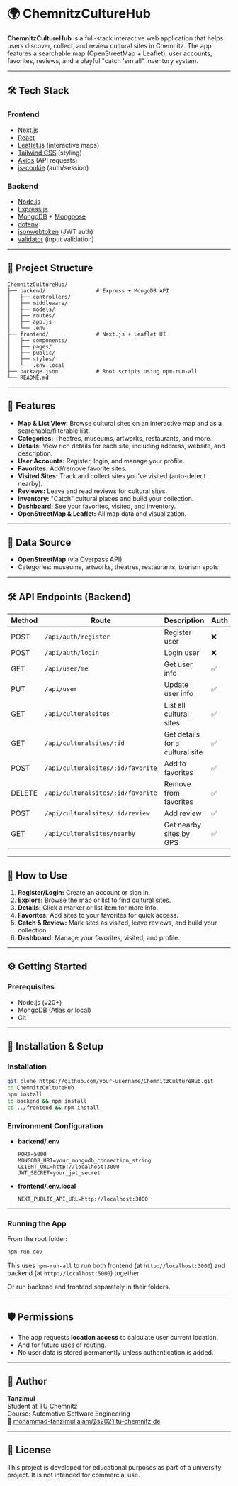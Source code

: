 # 🌍 ChemnitzCultureHub

**ChemnitzCultureHub** is a full-stack interactive web application that helps users discover, collect, and review cultural sites in Chemnitz. The app features a searchable map (OpenStreetMap + Leaflet), user accounts, favorites, reviews, and a playful "catch 'em all" inventory system.

---

## 🛠️ Tech Stack

### Frontend

- [Next.js](https://nextjs.org/)
- [React](https://react.dev/)
- [Leaflet.js](https://leafletjs.com/) (interactive maps)
- [Tailwind CSS](https://tailwindcss.com/) (styling)
- [Axios](https://axios-http.com/) (API requests)
- [js-cookie](https://github.com/js-cookie/js-cookie) (auth/session)

### Backend

- [Node.js](https://nodejs.org/)
- [Express.js](https://expressjs.com/)
- [MongoDB](https://www.mongodb.com/) + [Mongoose](https://mongoosejs.com/)
- [dotenv](https://www.npmjs.com/package/dotenv)
- [jsonwebtoken](https://www.npmjs.com/package/jsonwebtoken) (JWT auth)
- [validator](https://www.npmjs.com/package/validator) (input validation)

---

## 📁 Project Structure

```
ChemnitzCultureHub/
├── backend/                # Express + MongoDB API
│   ├── controllers/
│   ├── middleware/
│   ├── models/
│   ├── routes/
│   ├── app.js
│   └── .env
├── frontend/               # Next.js + Leaflet UI
│   ├── components/
│   ├── pages/
│   ├── public/
│   ├── styles/
│   └── .env.local
├── package.json            # Root scripts using npm-run-all
└── README.md
```

---

## 🚀 Features

- **Map & List View:** Browse cultural sites on an interactive map and as a searchable/filterable list.
- **Categories:** Theatres, museums, artworks, restaurants, and more.
- **Details:** View rich details for each site, including address, website, and description.
- **User Accounts:** Register, login, and manage your profile.
- **Favorites:** Add/remove favorite sites.
- **Visited Sites:** Track and collect sites you’ve visited (auto-detect nearby).
- **Reviews:** Leave and read reviews for cultural sites.
- **Inventory:** "Catch" cultural places and build your collection.
- **Dashboard:** See your favorites, visited, and inventory.
- **OpenStreetMap & Leaflet:** All map data and visualization.

---

## 📡 Data Source

- **OpenStreetMap** (via Overpass API)
- Categories: museums, artworks, theatres, restaurants, tourism spots

---

## 🛠️ API Endpoints (Backend)

| Method | Route                             | Description                     | Auth |
| ------ | --------------------------------- | ------------------------------- | ---- |
| POST   | `/api/auth/register`              | Register user                   | ❌   |
| POST   | `/api/auth/login`                 | Login user                      | ❌   |
| GET    | `/api/user/me`                    | Get user info                   | ✅   |
| PUT    | `/api/user`                       | Update user info                | ✅   |
| GET    | `/api/culturalsites`              | List all cultural sites         | ✅   |
| GET    | `/api/culturalsites/:id`          | Get details for a cultural site | ✅   |
| POST   | `/api/culturalsites/:id/favorite` | Add to favorites                | ✅   |
| DELETE | `/api/culturalsites/:id/favorite` | Remove from favorites           | ✅   |
| POST   | `/api/culturalsites/:id/review`   | Add review                      | ✅   |
| GET    | `/api/culturalsites/nearby`       | Get nearby sites by GPS         | ✅   |

---

## 🧭 How to Use

1. **Register/Login:** Create an account or sign in.
2. **Explore:** Browse the map or list to find cultural sites.
3. **Details:** Click a marker or list item for more info.
4. **Favorites:** Add sites to your favorites for quick access.
5. **Catch & Review:** Mark sites as visited, leave reviews, and build your collection.
6. **Dashboard:** Manage your favorites, visited, and profile.

---

## ⚙️ Getting Started

### Prerequisites

- Node.js (v20+)
- MongoDB (Atlas or local)
- Git

---

## 🔧 Installation & Setup

### Installation

```bash
git clone https://github.com/your-username/ChemnitzCultureHub.git
cd ChemnitzCultureHub
npm install
cd backend && npm install
cd ../frontend && npm install
```

### Environment Configuration

- **backend/.env**

  ```
  PORT=5000
  MONGODB_URI=your_mongodb_connection_string
  CLIENT_URL=http://localhost:3000
  JWT_SECRET=your_jwt_secret
  ```

- **frontend/.env.local**
  ```
  NEXT_PUBLIC_API_URL=http://localhost:3000
  ```

---

### Running the App

From the root folder:

```bash
npm run dev
```

This uses `npm-run-all` to run both frontend (at `http://localhost:3000`) and backend (at `http://localhost:5000`) together.

Or run backend and frontend separately in their folders.

---

## 🛡️ Permissions

- The app requests **location access** to calculate user current location.
- And for future uses of routing.
- No user data is stored permanently unless authentication is added.

---

## 👤 Author

**Tanzimul**  
Student at TU Chemnitz  
Course: Automotive Software Engineering  
📧 mohammad-tanzimul.alam@s2021.tu-chemnitz.de

---

## 📄 License

This project is developed for educational purposes as part of a university project. It is not intended for commercial use.
